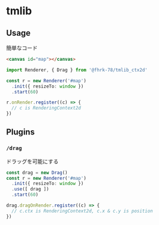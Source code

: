 # tmlib

## Usage

簡単なコード

```html
<canvas id="map"></canvas>
```

```ts
import Renderer, { Drag } from '@fhrk-78/tmlib_ctx2d'

const r = new Renderer('#map')
  .init({ resizeTo: window })
  .start(60)

r.onRender.register((c) => {
  // c is RenderingContext2d
})
```

## Plugins

### `/drag`

ドラッグを可能にする

```ts
const drag = new Drag()
const r = new Renderer('#map')
  .init({ resizeTo: window })
  .use([ drag ])
  .start(60)

drag.dragOnRender.register((c) => {
  // c.ctx is RenderingContext2d, c.x & c.y is position
})
```
